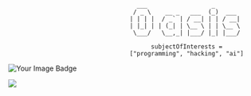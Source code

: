 ```
                                    ___                  _       
                                   / _ \    __ _   ___  (_)  ___ 
                                  | | | |  / _` | / __| | | / __|
                                  | |_| | | (_| | \__ \ | | \__ \
                                   \___/   \__,_| |___/ |_| |___/

                                        subjectOfInterests =
                                  ["programming", "hacking", "ai"]
```                             
<img src="https://tryhackme-badges.s3.amazonaws.com/0as.png" alt="Your Image Badge" />

<img src="https://www.codewars.com/users/0asisCat/badges/small"></img>
